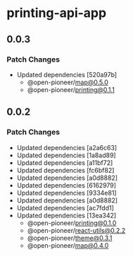 # printing-api-app

## 0.0.3

### Patch Changes

-   Updated dependencies [520a97b]
    -   @open-pioneer/map@0.5.0
    -   @open-pioneer/printing@0.1.1

## 0.0.2

### Patch Changes

-   Updated dependencies [a2a6c63]
-   Updated dependencies [1a8ad89]
-   Updated dependencies [a11bf72]
-   Updated dependencies [fc6bf82]
-   Updated dependencies [a0d8882]
-   Updated dependencies [6162979]
-   Updated dependencies [9334e81]
-   Updated dependencies [a0d8882]
-   Updated dependencies [ac7fdd1]
-   Updated dependencies [13ea342]
    -   @open-pioneer/printing@0.1.0
    -   @open-pioneer/react-utils@0.2.2
    -   @open-pioneer/theme@0.3.1
    -   @open-pioneer/map@0.4.0
